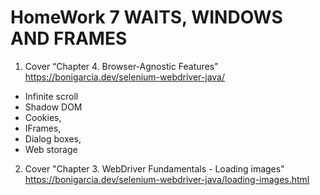 # HomeWork 7 WAITS, WINDOWS AND FRAMES

1. Cover “Chapter 4. Browser-Agnostic Features” https://bonigarcia.dev/selenium-webdriver-java/
- Infinite scroll
- Shadow DOM
- Cookies,
- IFrames,
- Dialog boxes, 
- Web storage
2. Cover "Chapter 3. WebDriver Fundamentals - Loading images"
https://bonigarcia.dev/selenium-webdriver-java/loading-images.html